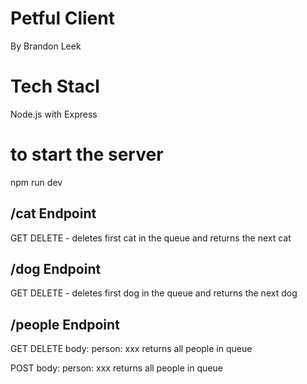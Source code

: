 # Petful Client

By Brandon Leek

# Tech Stacl

Node.js with Express

# to start the server

npm run dev

## /cat Endpoint

GET
DELETE - deletes first cat in the queue and returns the next cat

## /dog Endpoint

GET
DELETE - deletes first dog in the queue and returns the next dog

## /people Endpoint

GET
DELETE
body: person: xxx
returns all people in queue

POST
body: person: xxx
returns all people in queue
